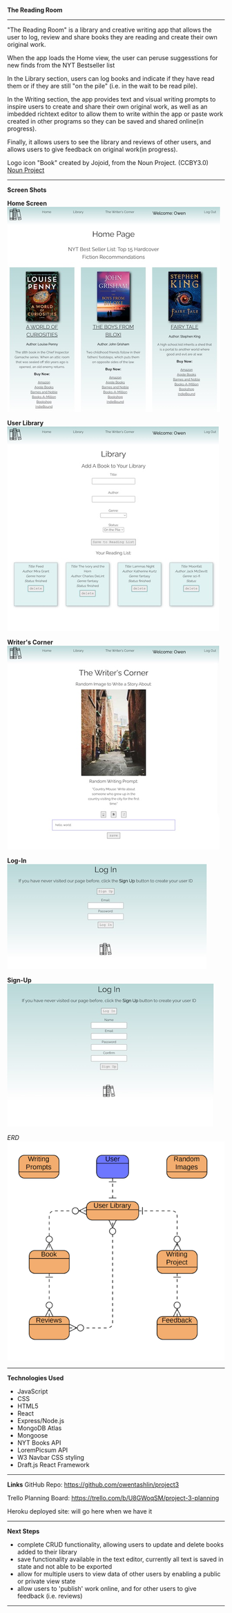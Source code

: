 **The Reading Room**
<hr></hr>

"The Reading Room" is a library and creative writing app that allows the user to log, review and share books they are reading and create their own original work.

When the app loads the Home view, the user can peruse suggesstions for new finds from the NYT Bestseller list


In the Library section, users can log books and indicate if they have read them or if they are still "on the pile" (i.e. in the wait to be read pile). 


In the Writing section, the app provides text and visual writing prompts to inspire users to create and share their own original work, as well as an imbedded richtext editor to allow them to write within the app or paste work created in other programs so they can be saved and shared online(in progress).


Finally, it allows users to see the library and reviews of other users, and allows users to give feedback on original work(in progress).


Logo icon "Book" created by Jojoid, from the Noun Project. (CCBY3.0) <a href="https://thenounproject.com/browse/icons/term/book/" target="_blank" title="Book Icons">Noun Project</a>

<hr></hr>

**Screen Shots**

**Home Screen**
![HOME](/public/images/Home-small.jpg)

**User Library**
![LIBRARY](/public/images/Library-small.jpg)

**Writer's Corner**
![WRITERS-CORNER](/public/images/Writers-corner-small.jpg)

**Log-In**
![LOGIN](/public/images/log-in-small.jpg)

**Sign-Up**
![SIGNUP](/public/images/Sign-up-small.jpg)

*ERD*
![ERD](/public/images/Project3-%20ERD-sm.png)


<hr></hr>

**Technologies Used**
- JavaScript
- CSS
- HTML5
- React
- Express/Node.js
- MongoDB Atlas
- Mongoose
- NYT Books API
- LoremPicsum API
- W3 Navbar CSS styling
- Draft.js React Framework

<hr></hr>

**Links**
GitHub Repo: https://github.com/owentashlin/project3

Trello Planning Board: https://trello.com/b/U8GWoqSM/project-3-planning

Heroku deployed site: will go here when we have it
<hr></hr>

**Next Steps**
- complete CRUD functionality, allowing users to update and delete books added to their library
- save functionality available in the text editor, currently all text is saved in state and not able to be exported
- allow for multiple users to view data of other users by enabling a public or private view state 
- allow users to 'publish' work online, and for other users to give feedback (i.e. reviews)

<hr></hr>
 
